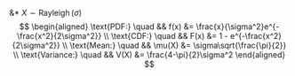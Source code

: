 &*
$X \sim \operatorname{Rayleigh}(\sigma)$
$$
\begin{aligned}
\text{PDF:} \quad && f(x) &= \frac{x}{\sigma^2}e^{-\frac{x^2}{2\sigma^2}} \\
\text{CDF:} \quad && F(x) &= 1 - e^{-\frac{x^2}{2\sigma^2}} \\
\text{Mean:} \quad && \mu(X) &= \sigma\sqrt{\frac{\pi}{2}} \\
\text{Variance:} \quad && V(X) &= \frac{4-\pi}{2}\sigma^2
\end{aligned}
$$
<!--SR:!2023-05-08,1,130-->